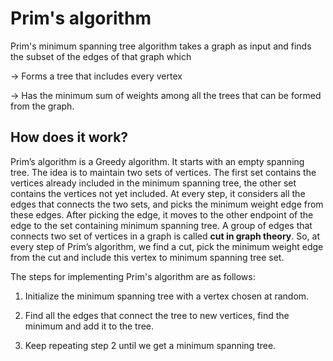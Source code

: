
# Prim's algorithm

Prim's  minimum spanning tree algorithm  takes a graph as input and finds the subset of the edges of that graph which

-> Forms a tree that includes every vertex

-> Has the minimum sum of weights among all the trees that can be formed from the graph.

## How does it work?

 Prim’s algorithm is  a Greedy algorithm. It starts with an empty spanning tree. The idea is to maintain two sets of vertices. The first set contains the vertices already included in the minimum spanning tree, the other set contains the vertices not yet included. At every step, it considers all the edges that connects the two sets, and picks the minimum weight edge from these edges. After picking the edge, it moves to the other endpoint of the edge to the set containing minimum spanning tree.
A group of edges that connects two set of vertices in a graph is called **cut in graph theory**. So, at every step of Prim’s algorithm, we find a cut, pick the minimum weight edge from the cut and include this vertex to minimum spanning tree set.


The steps for implementing Prim's algorithm are as follows:

1. Initialize the minimum spanning tree with a vertex chosen at random.

2. Find all the edges that connect the tree to new vertices, find the minimum and add it to the tree.

3. Keep repeating step 2 until we get a minimum spanning tree.
